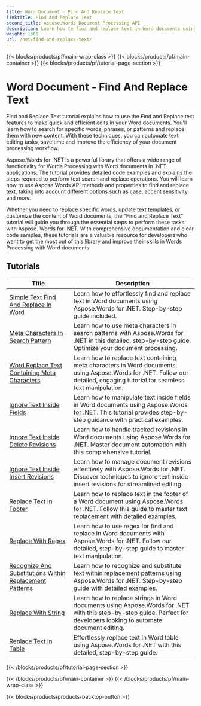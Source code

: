 ```yaml
---
title: Word Document - Find And Replace Text
linktitle: Find And Replace Text
second_title: Aspose.Words Document Processing API
description: Learn how to find and replace text in Word documents using Aspose.Words for .NET. The tutorials show you how to perform precise text searches, including advanced search options.
weight: 1360
url: /net/find-and-replace-text/
---
```


{{< blocks/products/pf/main-wrap-class >}}
{{< blocks/products/pf/main-container >}}
{{< blocks/products/pf/tutorial-page-section >}}

# Word Document - Find And Replace Text

Find and Replace Text tutorial explains how to use the Find and Replace text features to make quick and efficient edits in your Word documents. You'll learn how to search for specific words, phrases, or patterns and replace them with new content. With these techniques, you can automate text editing tasks, save time and improve the efficiency of your document processing workflow.

Aspose.Words for .NET is a powerful library that offers a wide range of functionality for Words Processing with Word documents in .NET applications. The tutorial provides detailed code examples and explains the steps required to perform text search and replace operations. You will learn how to use Aspose.Words API methods and properties to find and replace text, taking into account different options such as case, accent sensitivity and more.

Whether you need to replace specific words, update text templates, or customize the content of Word documents, the "Find and Replace Text" tutorial will guide you through the essential steps to perform these tasks with Aspose. Words for .NET. With comprehensive documentation and clear code samples, these tutorials are a valuable resource for developers who want to get the most out of this library and improve their skills in Words Processing with Word documents.

 ## Tutorials
| Title | Description |
| --- | --- |
| [Simple Text Find And Replace In Word](./simple-find-replace/) | Learn how to effortlessly find and replace text in Word documents using Aspose.Words for .NET. Step-by-step guide included. |
| [Meta Characters In Search Pattern](./meta-characters-in-search-pattern/) | Learn how to use meta characters in search patterns with Aspose.Words for .NET in this detailed, step-by-step guide. Optimize your document processing. |
| [Word Replace Text Containing Meta Characters](./replace-text-containing-meta-characters/) | Learn how to replace text containing meta characters in Word documents using Aspose.Words for .NET. Follow our detailed, engaging tutorial for seamless text manipulation. |
| [Ignore Text Inside Fields](./ignore-text-inside-fields/) | Learn how to manipulate text inside fields in Word documents using Aspose.Words for .NET. This tutorial provides step-by-step guidance with practical examples. |
| [Ignore Text Inside Delete Revisions](./ignore-text-inside-delete-revisions/) | Learn how to handle tracked revisions in Word documents using Aspose.Words for .NET. Master document automation with this comprehensive tutorial. |
| [Ignore Text Inside Insert Revisions](./ignore-text-inside-insert-revisions/) | Learn how to manage document revisions effectively with Aspose.Words for .NET. Discover techniques to ignore text inside insert revisions for streamlined editing. |
| [Replace Text In Footer](./replace-text-in-footer/) | Learn how to replace text in the footer of a Word document using Aspose.Words for .NET. Follow this guide to master text replacement with detailed examples. |
| [Replace With Regex](./replace-with-regex/) | Learn how to use regex for find and replace in Word documents with Aspose.Words for .NET. Follow our detailed, step-by-step guide to master text manipulation. |
| [Recognize And Substitutions Within Replacement Patterns](./recognize-and-substitutions-within-replacement-patterns/) | Learn how to recognize and substitute text within replacement patterns using Aspose.Words for .NET. Step-by-step guide with detailed examples. |
| [Replace With String](./replace-with-string/) | Learn how to replace strings in Word documents using Aspose.Words for .NET with this step-by-step guide. Perfect for developers looking to automate document editing. |
| [Replace Text In Table](./replace-text-in-table/) | Effortlessly replace text in Word table using Aspose.Words for .NET with this detailed, step-by-step guide. |

{{< /blocks/products/pf/tutorial-page-section >}}

{{< /blocks/products/pf/main-container >}}
{{< /blocks/products/pf/main-wrap-class >}}

{{< blocks/products/products-backtop-button >}}
